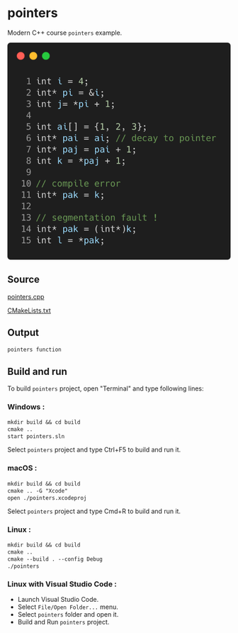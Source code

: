 # pointers

Modern C++ course `pointers` example.

![pointers](../../../../docs/pictures/language_basics/pointers.png)

## Source

[pointers.cpp](pointers.cpp)

[CMakeLists.txt](CMakeLists.txt)

## Output

```
pointers function
```

## Build and run

To build `pointers` project, open "Terminal" and type following lines:

### Windows :

``` shell
mkdir build && cd build
cmake .. 
start pointers.sln
```

Select `pointers` project and type Ctrl+F5 to build and run it.

### macOS :

``` shell
mkdir build && cd build
cmake .. -G "Xcode"
open ./pointers.xcodeproj
```

Select `pointers` project and type Cmd+R to build and run it.

### Linux :

``` shell
mkdir build && cd build
cmake .. 
cmake --build . --config Debug
./pointers
```

### Linux with Visual Studio Code :

* Launch Visual Studio Code.
* Select `File/Open Folder...` menu.
* Select `pointers` folder and open it.
* Build and Run `pointers` project.
